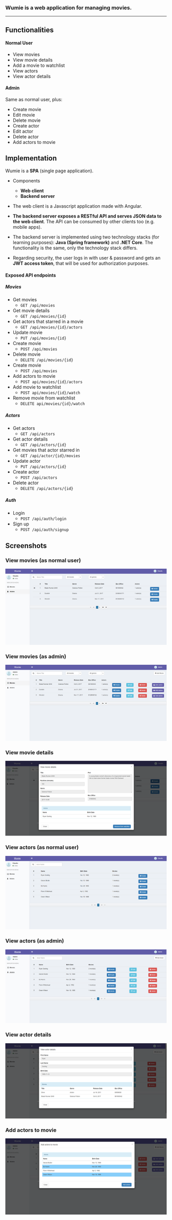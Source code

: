 ### **Wumie** is a web application for managing movies.
---

## Functionalities

#### Normal User

- View movies
- View movie details
- Add a movie to watchlist
- View actors
- View actor details

#### Admin

Same as normal user, plus:

- Create movie
- Edit movie
- Delete movie
- Create actor
- Edit actor
- Delete actor
- Add actors to movie

## Implementation

Wumie is a **SPA** (single page application).

- Components
    - **Web client**
    - **Backend server**

- The web client is a Javascript application made with Angular.

- **The backend server exposes a RESTful API and serves JSON data to the web client**. The API can be consumed by other clients too (e.g. mobile apps).

- The backend server is implemented using two technology stacks (for learning purposes): **Java (Spring framework)** and **.NET Core**. The functionality is the same, only the technology stack differs.

- Regarding security, the user logs in with user & password and gets an **JWT access token**, that will be used for authorization purposes.

#### Exposed API endpoints

##### Movies
- Get movies
    - `GET /api/movies`
- Get movie details
    - `GET /api/movies/{id}`
- Get actors that starred in a movie
    - `GET /api/movies/{id}/actors`
- Update movie
    - `PUT /api/movies/{id}`
- Create movie
    - `POST /api/movies`
- Delete movie
    - `DELETE /api/movies/{id}`
- Create movie
    - `POST /api/movies`
- Add actors to movie
    - `POST api/movies/{id}/actors`
- Add movie to watchlist
    - `POST api/movies/{id}/watch`
- Remove movie from watchlist
    - `DELETE api/movies/{id}/watch`

##### Actors
- Get actors
    - `GET /api/actors`
- Get actor details
    - `GET /api/actors/{id}`
- Get movies that actor starred in
    - `GET /api/actor/{id}/movies`
- Update actor
    - `PUT /api/actors/{id}`
- Create actor
    - `POST /api/actors`
- Delete actor
    - `DELETE /api/actors/{id}`

##### Auth
- Login
    - `POST /api/auth/login`
- Sign up
    - `POST /api/auth/signup`

## Screenshots

### View movies (as normal user)
![View movies](Screenshots/view-movies.png)

### View movies (as admin)
![View movies](Screenshots/view-movies-admin.png)

### View movie details
![View movie details](Screenshots/movie-details.png)

### View actors (as normal user)
![View actors](Screenshots/view-actors.png)

### View actors (as admin)
![View actors](Screenshots/view-actors-admin.png)

### View actor details
![View actor details](Screenshots/view-actor-details.png)

### Add actors to movie
![Add actors to movie](Screenshots/add-actors-to-movie.png)

